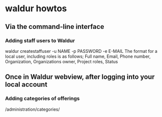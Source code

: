 # waldur howtos

## Via the command-line interface
### Adding staff users to Waldur
waldur createstaffuser -u NAME -p PASSWORD -e E-MAIL
The format for a local user, including roles is as follows;
Full name, Email, Phone number, Organization, Organizations owner, Project roles, Status

## Once in Waldur webview, after logging into your local account
### Adding categories of offerings
/administration/categories/

